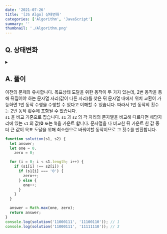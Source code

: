```yaml
---
date: '2021-07-26'
title: '[JS Algo] 상태변화'
categories: ['Algorithm', 'JavaScript']
summary: ''
thumbnail: './Algorithm.png'
---
```


## Q. 상태변화

<details>
<summary></summary>
<div markdown="1">

0과 1로 구성된 문자열이 주어지면 목표한 상태로 바꾸기 위해 할 수 있는 동작은 2가지입니다.
<br>

1. 문자열에서 임의로 0과 1 두 개를 선택해 서로 위치를 교환.
2. 문자열에서 임의로 0또는 1 한 개를 선택해 뒤집는다.
   <br>
   ex) 11000111문자열이 주어지고, 목표상태가 11100110인 문자열이 주어지면 초기상태의 3번째 0과 8번째 1을 서로 위치 교환하면 1번만에 목표상태가 됩니다. 문자열의 초기상태와 목표상태가 주어지면 목표상태를 이루는 최소횟수를 구해야 합니다.

</div>
</details>

## A. 풀이

이전의 문제와 유사합니다. 목표상태 도달을 위한 동작이 두 가지 있는데, 2번 동작을 통해 뒤집어야 하는 문자열 자리(값이 다른 자리)를 찾은 뒤 문자열 내에서 위치 교환이 가능하면 1번 동작 수행을 수행할 수 있다고 이해할 수 있습니다. 따라서 1번 동작의 횟수는 2번 동작 횟수에 포함될 수 있습니다.<br>
`s1` 을 비교 기준으로 잡습니다. `s1` 과 `s2` 의 각 자리의 문자열을 비교해 다르다면 해당자리에 있는 `s1` 의 값(**0** 또는 **1**)을 카운트 합니다. 문자열을 다 비교한 뒤 카운트 한 값 중 더 큰 값이 목표 도달을 위해 최소한으로 바꿔야할 동작이므로 그 횟수를 반환합니다.

```javascript
function solution(s1, s2) {
  let answer;
  let one = 0,
    zero = 0;

  for (i = 0; i < s1.length; i++) {
    if (s1[i] !== s2[i]) {
      if (s1[i] === '0') {
        zero++;
      } else {
        one++;
      }
    }
  }

  answer = Math.max(one, zero);
  return answer;
}
console.log(solution('11000111', '11100110')); // 1
console.log(solution('11000111', '11111110')); // 3
```
